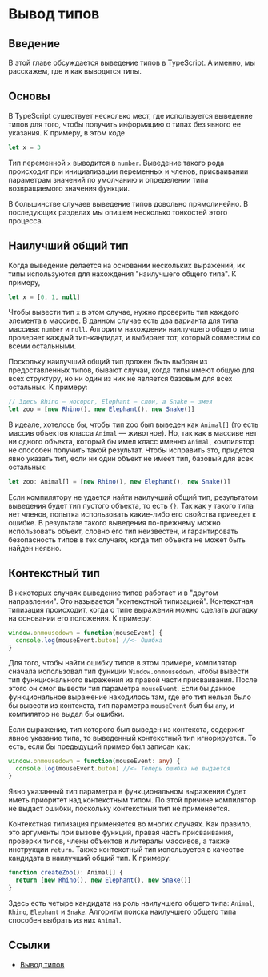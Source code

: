 # Вывод типов

## Введение

В этой главе обсуждается выведение типов в TypeScript.
А именно, мы расскажем, где и как выводятся типы.

## Основы

В TypeScript существует несколько мест, где используется выведение типов для того, чтобы получить информацию о типах без явного ее указания. К примеру, в этом коде

```ts
let x = 3
```

Тип переменной `x` выводится в `number`.
Выведение такого рода происходит при инициализации переменных и членов, присваивании параметрам значений по умолчанию и определении типа возвращаемого значения функции.

В большинстве случаев выведение типов довольно прямолинейно.
В последующих разделах мы опишем несколько тонкостей этого процесса.

## Наилучший общий тип

Когда выведение делается на основании нескольких выражений, их типы используются для нахождения "наилучшего общего типа". К примеру,

```ts
let x = [0, 1, null]
```

Чтобы вывести тип `x` в этом случае, нужно проверить тип каждого элемента в массиве.
В данном случае есть два варианта для типа массива: `number` и `null`.
Алгоритм нахождения наилучшего общего типа проверяет каждый тип-кандидат, и выбирает тот, который совместим со всеми остальными.

Поскольку наилучший общий тип должен быть выбран из предоставленных типов, бывают случаи, когда типы имеют общую для всех структуру, но ни один из них не является базовым для всех остальных. К примеру:

```ts
// Здесь Rhino — носорог, Elephant — слон, а Snake — змея
let zoo = [new Rhino(), new Elephant(), new Snake()]
```

В идеале, хотелось бы, чтобы тип zoo был выведен как `Animal[]` (то есть массив объектов класса `Animal` — животное). Но, так как в массиве нет ни одного объекта, который бы имел класс именно `Animal`, компилятор не способен получить такой результат.
Чтобы исправить это, придется явно указать тип, если ни один объект не имеет тип, базовый для всех остальных:

```ts
let zoo: Animal[] = [new Rhino(), new Elephant(), new Snake()]
```

Если компилятору не удается найти наилучший общий тип, результатом выведения будет тип пустого объекта, то есть `{}`.
Так как у такого типа нет членов, попытка использовать какие-либо его свойства приведет к ошибке.
В результате такого выведения по-прежнему можно использовать объект, словно его тип неизвестен, и гарантировать безопасность типов в тех случаях, когда тип объекта не может быть найден неявно.

## Контекстный тип

В некоторых случаях выведение типов работает и в "другом направлении".
Это называется "контекстной типизацией". Контекстная типизация происходит, когда о типе выражения можно сделать догадку на основании его положения. К примеру:

```ts
window.onmousedown = function(mouseEvent) {
  console.log(mouseEvent.buton) //<- Ошибка
}
```

Для того, чтобы найти ошибку типов в этом примере, компилятор сначала использовал тип функции `Window.onmousedown`, чтобы вывести тип функционального выражения из правой части присваивания.
После этого он смог вывести тип параметра `mouseEvent`.
Если бы данное функциональное выражение находилось там, где его тип нельзя было бы вывести из контекста, тип параметра `mouseEvent` был бы `any`, и компилятор не выдал бы ошибки.

Если выражение, тип которого был выведен из контекста, содержит явное указание типа, то выведенный контекстный тип игнорируется.
То есть, если бы предыдущий пример был записан как:

```ts
window.onmousedown = function(mouseEvent: any) {
  console.log(mouseEvent.buton) //<- Теперь ошибка не выдается
}
```

Явно указанный тип параметра в функциональном выражении будет иметь приоритет над контекстным типом.
По этой причине компилятор не выдаст ошибки, поскольку контекстный тип не применяется.

Контекстная типизация применяется во многих случаях.
Как правило, это аргументы при вызове функций, правая часть присваивания, проверки типов, члены объектов и литералы массивов, а также инструкции `return`.
Также контекстный тип используется в качестве кандидата в наилучший общий тип. К примеру:

```ts
function createZoo(): Animal[] {
  return [new Rhino(), new Elephant(), new Snake()]
}
```

Здесь есть четыре кандидата на роль наилучшего общего типа: `Animal`, `Rhino`, `Elephant` и `Snake`.
Алгоритм поиска наилучшего общего типа способен выбрать из них `Animal`.

## Ссылки

- [Вывод типов](http://typescript-lang.ru/docs/Type%20Inference.html)
